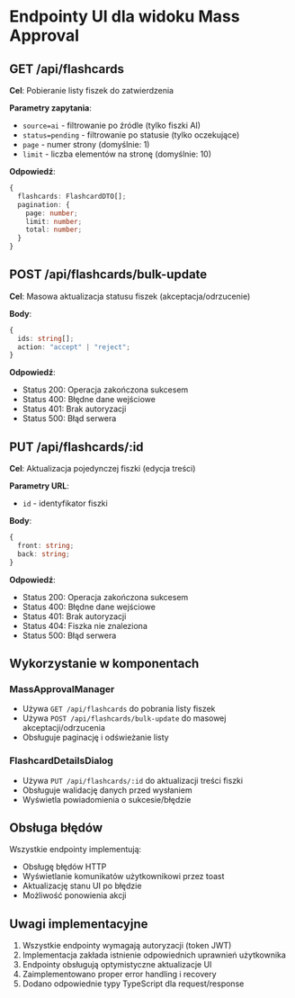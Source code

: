 # Endpointy UI dla widoku Mass Approval

## GET /api/flashcards
**Cel**: Pobieranie listy fiszek do zatwierdzenia

**Parametry zapytania**:
- `source=ai` - filtrowanie po źródle (tylko fiszki AI)
- `status=pending` - filtrowanie po statusie (tylko oczekujące)
- `page` - numer strony (domyślnie: 1)
- `limit` - liczba elementów na stronę (domyślnie: 10)

**Odpowiedź**:
```typescript
{
  flashcards: FlashcardDTO[];
  pagination: {
    page: number;
    limit: number;
    total: number;
  }
}
```

## POST /api/flashcards/bulk-update
**Cel**: Masowa aktualizacja statusu fiszek (akceptacja/odrzucenie)

**Body**:
```typescript
{
  ids: string[];
  action: "accept" | "reject";
}
```

**Odpowiedź**:
- Status 200: Operacja zakończona sukcesem
- Status 400: Błędne dane wejściowe
- Status 401: Brak autoryzacji
- Status 500: Błąd serwera

## PUT /api/flashcards/:id
**Cel**: Aktualizacja pojedynczej fiszki (edycja treści)

**Parametry URL**:
- `id` - identyfikator fiszki

**Body**:
```typescript
{
  front: string;
  back: string;
}
```

**Odpowiedź**:
- Status 200: Operacja zakończona sukcesem
- Status 400: Błędne dane wejściowe
- Status 401: Brak autoryzacji
- Status 404: Fiszka nie znaleziona
- Status 500: Błąd serwera

## Wykorzystanie w komponentach

### MassApprovalManager
- Używa `GET /api/flashcards` do pobrania listy fiszek
- Używa `POST /api/flashcards/bulk-update` do masowej akceptacji/odrzucenia
- Obsługuje paginację i odświeżanie listy

### FlashcardDetailsDialog
- Używa `PUT /api/flashcards/:id` do aktualizacji treści fiszki
- Obsługuje walidację danych przed wysłaniem
- Wyświetla powiadomienia o sukcesie/błędzie

## Obsługa błędów
Wszystkie endpointy implementują:
- Obsługę błędów HTTP
- Wyświetlanie komunikatów użytkownikowi przez toast
- Aktualizację stanu UI po błędzie
- Możliwość ponowienia akcji

## Uwagi implementacyjne
1. Wszystkie endpointy wymagają autoryzacji (token JWT)
2. Implementacja zakłada istnienie odpowiednich uprawnień użytkownika
3. Endpointy obsługują optymistyczne aktualizacje UI
4. Zaimplementowano proper error handling i recovery
5. Dodano odpowiednie typy TypeScript dla request/response 